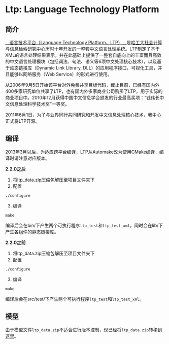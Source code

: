 # Ltp: Language Technology Platform

简介
----

__[语言技术平台（Language Technology Platform，LTP）](http://ir.hit.edu.cn/ltp/)__是[哈工大社会计算与信息检索研究中心](http://ir.hit.edu.cn/)历时十年开发的一整套中文语言处理系统。LTP制定了基于XML的语言处理结果表示，并在此基础上提供了一整套自底向上的丰富而且高效的中文语言处理模块（包括词法、句法、语义等6项中文处理核心技术），以及基于动态链接库（Dynamic Link Library, DLL）的应用程序接口，可视化工具，并且能够以网络服务（Web Service）的形式进行使用。

从2006年9月5日开始该平台对外免费共享目标代码，截止目前，已经有国内外400多家研究单位共享了LTP，也有国内外多家商业公司购买了LTP，用于实际的商业项目中。2010年12月获得中国中文信息学会颁发的行业最高奖项：“钱伟长中文信息处理科学技术奖”一等奖。

2011年6月1日，为了与业界同行共同研究和开发中文信息处理核心技术，我中心正式将LTP开源。

编译
----

2013年3月以后，为适应跨平台编译，LTP从Automake改为使用CMake编译，编译时请注意对应版本。

__2.2.0之后__

1. 将ltp_data.zip压缩包解压至项目文件夹下
2. 配置
```
./configure
```
3. 编译
```
make
```

编译后会在bin/下产生两个可执行程序`ltp_test`和`ltp_test_xml`，同时会在lib/下产生各组件的静态链接库。

__2.2.0之前__

1. 将ltp_data.zip压缩包解压至项目文件夹下
2. 配置
```
./configure
```
3. 编译
```
make
```

编译后会在src/test/下产生两个可执行程序`ltp_test`和`ltp_test_xml`。

模型
----

由于模型文件`ltp_data.zip`不适合进行版本控制，现已经将`ltp_data.zip`转移到[这里](http://ir.hit.edu.cn/ltp/program/ltp_data.zip)。

